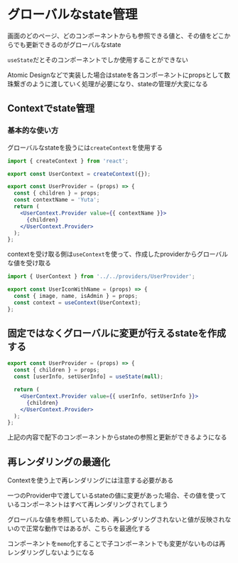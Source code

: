 # グローバルなstate管理
画面のどのページ、どのコンポーネントからも参照できる値と、その値をどこからでも更新できるのがグローバルなstate

`useState`だとそのコンポーネントでしか使用することができない

Atomic Designなどで実装した場合はstateを各コンポーネントにpropsとして数珠繋ぎのように渡していく処理が必要になり、stateの管理が大変になる

## Contextでstate管理
### 基本的な使い方
グローバルなstateを扱うには`createContext`を使用する
```jsx
import { createContext } from 'react';

export const UserContext = createContext({});

export const UserProvider = (props) => {
  const { children } = props;
  const contextName = 'Yuta';
  return (
    <UserContext.Provider value={{ contextName }}>
      {children}
    </UserContext.Provider>
  );
};
```

contextを受け取る側は`useContext`を使って、作成したproviderからグローバルな値を受け取る
```jsx
import { UserContext } from '../../providers/UserProvider';

export const UserIconWithName = (props) => {
  const { image, name, isAdmin } = props;
  const context = useContext(UserContext);
};
```

## 固定ではなくグローバルに変更が行えるstateを作成する
```jsx
export const UserProvider = (props) => {
  const { children } = props;
  const [userInfo, setUserInfo] = useState(null);

  return (
    <UserContext.Provider value={{ userInfo, setUserInfo }}>
      {children}
    </UserContext.Provider>
  );
};
```
上記の内容で配下のコンポーネントからstateの参照と更新ができるようになる

## 再レンダリングの最適化
Contextを使う上で再レンダリングには注意する必要がある

一つのProvider中で渡しているstateの値に変更があった場合、その値を使っているコンポーネントはすべて再レンダリングされてしまう

グローバルな値を参照しているため、再レンダリングされないと値が反映されないので正常な動作ではあるが、こちらを最適化する

コンポーネントを`memo`化することで子コンポーネントでも変更がないものは再レンダリングしないようになる
